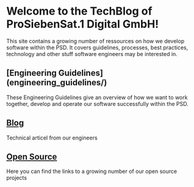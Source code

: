 # Welcome to the TechBlog of ProSiebenSat.1 Digital GmbH!

This site contains a growing number of ressources on how we develop software within the PSD. It covers guidelines, processes, best practices, technology and other stuff software engineers may be interested in. 

## [Engineering Guidelines] (engineering_guidelines/)
These Engineering Guidelines give an overview of how we want to work together, develop and operate our software successfully within the PSD.

## [Blog](blog/)
Technical articel from our engineers

## [Open Source](opensource/)
Here you can find the links to a growing number of our open source projects
